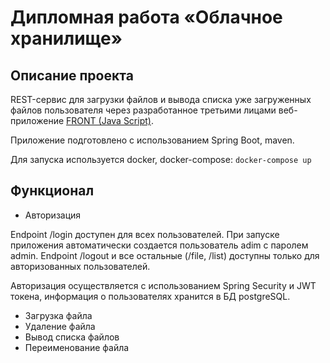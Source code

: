 # Дипломная работа «Облачное хранилище»
## Описание проекта

REST-сервис для загрузки файлов и вывода списка уже загруженных файлов пользователя через разработанное третьими лицами веб-приложение [FRONT (Java Script)](https://github.com/netology-code/jd-homeworks/tree/master/diploma/netology-diplom-frontend).

Приложение подготовлено с использованием Spring Boot, maven. 

Для запуска используется docker, docker-compose: ``` docker-compose up ```

## Функционал
* Авторизация

Endpoint /login доступен для всех пользователей. При запуске приложения автоматически создается пользователь adim c паролем admin.
Endpoint /logout и все остальные (/file, /list) доступны только для авторизованных пользователей.

Авторизация осуществляется с использованием Spring Security и JWT токена, информация о пользователях хранится в БД postgreSQL. 

* Загрузка файла
* Удаление файла
* Вывод списка файлов
* Переименование файла

